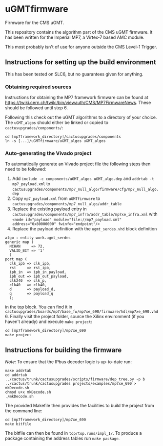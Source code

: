 uGMTfirmware
============

Firmware for the CMS uGMT.

This repository contains the algorithm part of the CMS uGMT firmware. It has been written for the Imperial MP7, a Virtex-7 based AMC module.

This most probably isn't of use for anyone outside the CMS Level-1 Trigger.

## Instructions for setting up the build environment
This has been tested on SLC6, but no guarantees given for anything.

### Obtaining required sources
Instructions for obtaining the MP7 framework firmware can be found at https://twiki.cern.ch/twiki/bin/viewauth/CMS/MP7FirmwareNews. These should be followed until step 6. 

Following this check out the uGMT algorithms to a directory of your choice. The `uGMT_algos` should either be linked or copied to `cactusupgrades/components/`:

```
cd [mp7framework_directory]/cactusupgrades/components
ln -s [...]/uGMTfirmware/uGMT_algos uGMT_algos
```

### Auto-generating the Vivado project
To automatically generate an Vivado project file the following steps then need to be followed:

1. Add `include -c components/uGMT_algos uGMT_algo.dep` and `addrtab -t mp7_payload.xml` to `cactusupgrades/components/mp7_null_algo/firmware/cfg/mp7_null_algo.dep`
2. Copy `mp7_payload.xml` from `uGMTfirmware` to `cactusupgrades/components/mp7_null_algo/addr_table`
3. Replace the existing payload entry in `cactusupgrades/components/mp7_infra/addr_table/mp7xe_infra.xml` with `<node id="payload" module="file://mp7_payload.xml" address="0x80000000" fwinfo="endpoint"/>`
5. Replace the payload definition with the `ugmt_serdes.vhd` block definition

  ```
  algo : entity work.ugmt_serdes
  generic map (
    NCHAN     => 72,
    VALID_BIT => '1'
    )
  port map (
    clk_ipb => clk_ipb,
    rst     => rst_ipb,
    ipb_in  => ipb_in_payload,
    ipb_out => ipb_out_payload,
    clk240  => clk_p,
    clk40   => clk40,
    d       => payload_d,
    q       => payload_q
    );
  ```
  in the top block. You can find it in `cactusupgrades/boards/mp7/base_fw/mp7xe_690/firmware/hdl/mp7xe_690.vhd`
6. Finally visit the project folder, source the Xilinx environment (if you haven't already) and execute `make project`:

  ```
  cd [mp7framework_directory]/mp7xe_690
  make project
  ```

## Instructions for building the firmware

*Note:* To ensure that the IPbus decoder logic is up-to-date run:
```
make addrtab
cd addrtab
../cactus/trunk/cactusupgrades/scripts/firmware/dep_tree.py -p b ../cactus/trunk/cactusupgrades projects/examples/mp7xe_690 > mkDecode.sh
chmod u+x mkDecode.sh
./mkDecode.sh
```

The provided Makefile then provides the facilities to build the project from the command line:

```
cd [mp7framework_directory]/mp7xe_690
make bitfile
```

The bitfile can then be found in `top/top.runs/impl_1/`. To produce a package containing the address tables run `make package`.
